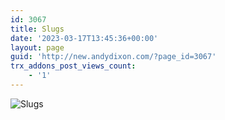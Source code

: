 ```yaml
---
id: 3067
title: Slugs
date: '2023-03-17T13:45:36+00:00'
layout: page
guid: 'http://new.andydixon.com/?page_id=3067'
trx_addons_post_views_count:
    - '1'
---
```


![Slugs](https://i0.wp.com/assets.g8x2.ldn.idrivee2-23.com/posters/Slugs%2001.jpg?w=1200&ssl=1 "Slugs")